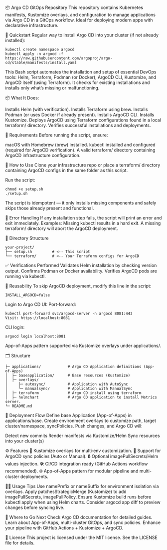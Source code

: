 📦 Argo CD GitOps Repository
This repository contains Kubernetes manifests, Kustomize overlays, and configuration to manage applications via Argo CD in a GitOps workflow. Ideal for deploying modern apps with declarative infrastructure.

🚀 Quickstart
Regular way to install Argo CD into your cluster (if not already installed):

```
kubectl create namespace argocd
kubectl apply -n argocd -f https://raw.githubusercontent.com/argoproj/argo-cd/stable/manifests/install.yaml
```

This Bash script automates the installation and setup of essential DevOps tools: Helm, Terraform, Podman (or Docker), ArgoCD CLI, Kustomize, and ArgoCD itself (using Terraform). It checks for existing installations and installs only what’s missing or malfunctioning.

📦 What It Does:

  Installs Helm (with verification).
  Installs Terraform using brew.
  Installs Podman (or uses Docker if already present).
  Installs ArgoCD CLI.
  Installs Kustomize.
  Deploys ArgoCD using Terraform configurations found in a local terraform/ directory.
  Verifies successful installations and deployments.

🧰 Requirements Before running the script, ensure:

  macOS with Homebrew (brew) installed.
  kubectl installed and configured (required for ArgoCD verification).
  A valid terraform/ directory containing ArgoCD infrastructure configuration.

🚀 How to Use
  Clone your infrastructure repo or place a terraform/ directory containing ArgoCD configs in the same folder as this script.

Run the script:

```
chmod +x setup.sh
./setup.sh
```
The script is idempotent — it only installs missing components and safely skips those already present and functional.

🛑 Error Handling
If any installation step fails, the script will print an error and exit immediately. Examples:
Missing kubectl results in a hard exit.
A missing terraform/ directory will abort the ArgoCD deployment.


📁 Directory Structure

```
your-project/
├── setup.sh         # <-- This script
└── terraform/       # <-- Your Terraform configs for ArgoCD
```

✅ Verifications Performed
  Validates Helm installation by checking version output.
  Confirms Podman or Docker availability.
  Verifies ArgoCD pods are running via kubectl.

🔄 Reusability
  To skip ArgoCD deployment, modify this line in the script:

```
INSTALL_ARGOCD=false
```


Login to Argo CD UI:
Port‑forward:
```
kubectl port-forward svc/argocd-server -n argocd 8081:443
Visit: https://localhost:8081
```

CLI login:
```
argocd login localhost:8081
```

App-of-Apps pattern supported via Kustomize overlays under applications/.

🗂️ Structure
```
├─ applications/            # Argo CD Application definitions (App-of‑Apps)
│  ├─ baseapplication/      # Base resources (Kustomize)
│  ├─ overlays/
│     ├─ autosync/          # Application with AutoSync
│     └─ manualsync/        # Application with ManualSync
│  ├─ terraform             # Argo CD install using terraform
│  ├─ helmchart             # Argo CD application to install Metrics server.
└─ README.md
```


🧩 Deployment Flow
Define base Application (App-of-Apps) in applications/base.
Create environment overlays to customize path, target cluster/namespace, syncPolicies.
Push changes, and Argo CD will:

Detect new commits
Render manifests via Kustomize/Helm
Sync resources into your cluster(s)

⚙️ Features
🔄 Kustomize overlays for multi‑env customization.
📌 Support for ArgoCD sync policies (Auto or Manual).
🔒 Optional imagePullSecrets/Helm values injection.
🛠️ CI/CD integration ready (GitHub Actions workflow recommended).
🌐 App-of-Apps pattern for modular pipeline and multi-cluster deployments.

🧑‍💻 Usage Tips
Use namePrefix or nameSuffix for environment isolation via overlays.
Apply patchesStrategicMerge (Kustomize) to add imagePullSecrets, imagePullPolicy.
Ensure Kustomize build runs before kubectl apply when using Helm charts.
Consider argocd app diff to preview changes before syncing live.

🧭 Where to Go Next
Check Argo CD documentation for detailed guides.
Learn about App-of-Apps, multi-cluster GitOps, and sync policies.
Enhance your pipeline with GitHub Actions + Kustomize + ArgoCD.

📄 License
This project is licensed under the MIT license. See the LICENSE file for details.